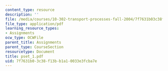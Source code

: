```yaml
---
content_type: resource
description: ''
file: /media/courses/10-302-transport-processes-fall-2004/7f7631b03c38f13bb1a10033e3fcba7e_pset_1.pdf
file_type: application/pdf
learning_resource_types:
- Assignments
ocw_type: OCWFile
parent_title: Assignments
parent_type: CourseSection
resourcetype: Document
title: pset_1.pdf
uid: 7f7631b0-3c38-f13b-b1a1-0033e3fcba7e
---
```

